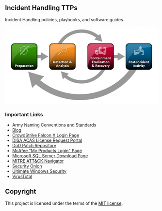 ## Incident Handling TTPs
Incident Handling policies, playbooks, and software guides.

![Incident-Handling-Process](/Misc/Incident-Handling-Process.png)

### Important Links
* [Army Naming Conventions and Standards](https://army.deps.mil/netcom/sites/resourcecenter/pages/cinamingconventions.aspx)
* [Blog](https://cyberphor.com/)
* [CrowdStrike Falcon X Login Page](https://falcon.crowdstrike.com/login/)
* [DISA ACAS License Request Portal](https://disa.deps.mil/ext/cop/mae/netops/acas/Requests/index.aspx#/)
* [DoD Patch Repository](https://patches.csd.disa.mil/)
* [McAfee "My Products Login" Page](https://www.mcafee.com/enterprise/en-us/downloads/my-products.html)
* [Microsoft SQL Server Download Page](https://www.microsoft.com/en-us/download/details.aspx?id=56042)
* [MITRE ATT&CK Navigator](https://mitre-attack.github.io/attack-navigator/)
* [Security Onion](https://securityonionsolutions.com/)
* [Ultimate Windows Security](https://www.ultimatewindowssecurity.com/)
* [VirusTotal](https://www.virustotal.com/gui/home/upload)

## Copyright
This project is licensed under the terms of the [MIT license](/Misc/LICENSE).
